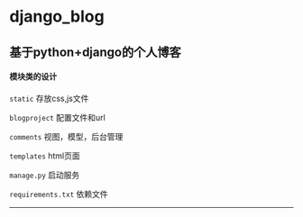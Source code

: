 # django_blog
基于python+django的个人博客
----
#### 模块类的设计
`static` 存放css,js文件

`blogproject` 配置文件和url

`comments` 视图，模型，后台管理

`templates` html页面

`manage.py` 启动服务

`requirements.txt` 依赖文件

----


